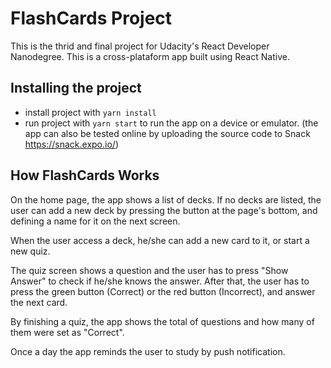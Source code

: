 # FlashCards Project

This is the thrid and final project for Udacity's React Developer Nanodegree. This is a cross-plataform app built using React Native. 


## Installing the project

* install project with `yarn install`
* run project with `yarn start` to run the app on a device or emulator.
(the app can also be tested online by uploading the source code to Snack https://snack.expo.io/)

## How FlashCards Works

On the home page, the app shows a list of decks. If no decks are listed, the user can add a new deck by pressing the button at the page's bottom, and defining a name for it on the next screen. 

When the user access a deck, he/she can add a new card to it, or start a new quiz.

The quiz screen shows a question and the user has to press "Show Answer" to check if he/she knows the answer. After that, the user has to press the green button (Correct) or the red button (Incorrect), and answer the next card.

By finishing a quiz, the app shows the total of questions and how many of them were set as "Correct".

Once a day the app reminds the user to study by push notification.
